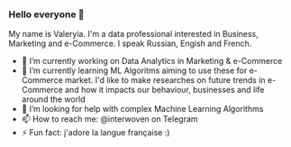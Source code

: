 ### Hello everyone :herb:
My name is Valeryia. I'm a data professional interested in Business, Marketing and e-Commerce. 
I speak Russian, Engish and French.

- 🔭 I’m currently working on Data Analytics in Marketing & e-Commerce 
- 🌱 I’m currently learning ML Algoritms aiming to use these for e-Commerce market. I'd like to make researches on future trends in e-Commerce and how it impacts our behaviour, businesses and life around the world
- 🤔 I’m looking for help with complex Machine Learning Algorithms
- 📫 How to reach me: @interwoven on Telegram
- ⚡ Fun fact: j'adore la langue française :) 
